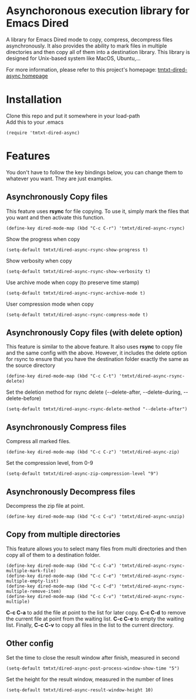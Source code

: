 # Asynchoronous execution library for Emacs Dired

A library for Emacs Dired mode to copy, compress, decompress files
asynchronously. It also provides the ability to mark files in multiple
directories and then copy all of them into a destination library. This library
is designed for Unix-based system like MacOS, Ubuntu,...

For more information, please refer to this project's homepage:
[tmtxt-dired-async homepage](http://truongtx.me/tmtxt-dired-async.html)

# Installation

Clone this repo and put it somewhere in your load-path  
Add this to your .emacs

	(require 'tmtxt-dired-async)

# Features

You don't have to follow the key bindings below, you can change them to whatever
you want. They are just examples.

## Asynchronously Copy files

This feature uses **rsync** for file copying. To use it, simply mark the files
that you want and then activate this function.

	(define-key dired-mode-map (kbd "C-c C-r") 'tmtxt/dired-async-rsync)

Show the progress when copy

	(setq-default tmtxt/dired-async-rsync-show-progress t)

Show verbosity when copy

	(setq-default tmtxt/dired-async-rsync-show-verbosity t)

Use archive mode when copy (to preserve time stamp)

	(setq-default tmtxt/dired-async-rsync-archive-mode t)

User compression mode when copy

	(setq-default tmtxt/dired-async-rsync-compress-mode t)

## Asynchronously Copy files (with delete option)

This feature is similar to the above feature. It also uses **rsync** to copy
file and the same config with the above. However, it includes the delete option
for rsync to ensure that you have the destination folder exactly the same as the
source directory

	(define-key dired-mode-map (kbd "C-c C-t") 'tmtxt/dired-async-rsync-delete)

Set the deletion method for rsync delete (--delete-after, --delete-during, --delete-before)

	(setq-default tmtxt/dired-async-rsync-delete-method "--delete-after")

## Asynchronously Compress files

Compress all marked files.

	(define-key dired-mode-map (kbd "C-c C-z") 'tmtxt/dired-async-zip)

Set the compression level, from 0-9

	(setq-default tmtxt/dired-async-zip-compression-level "9")

## Asynchronously Decompress files

Decompress the zip file at point.

	(define-key dired-mode-map (kbd "C-c C-u") 'tmtxt/dired-async-unzip)

## Copy from multiple directories

This feature allows you to select many files from multi directories and then
copy all of them to a destination folder.

	(define-key dired-mode-map (kbd "C-c C-a") 'tmtxt/dired-async-rsync-multiple-mark-file)
	(define-key dired-mode-map (kbd "C-c C-e") 'tmtxt/dired-async-rsync-multiple-empty-list)
	(define-key dired-mode-map (kbd "C-c C-d") 'tmtxt/dired-async-rsync-multiple-remove-item)
	(define-key dired-mode-map (kbd "C-c C-v") 'tmtxt/dired-async-rsync-multiple)

**C-c C-a** to add the file at point to the list for later copy. **C-c C-d** to
remove the current file at point from the waiting list. **C-c C-e** to empty the
waiting list. Finally, **C-c C-v** to copy all files in the list to the current
directory.

## Other config

Set the time to close the result window after finish, measured in second

	(setq-default tmtxt/dired-async-post-process-window-show-time "5")

Set the height for the result window, measured in the number of lines

	(setq-default tmtxt/dired-async-result-window-height 10)
